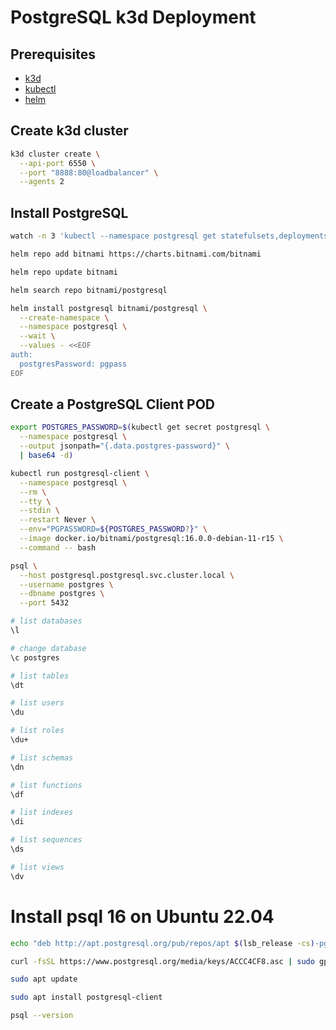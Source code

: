 # PostgreSQL k3d Deployment

## Prerequisites

- [k3d](https://k3d.io/)
- [kubectl](https://kubernetes.io/docs/tasks/tools/install-kubectl/)
- [helm](https://helm.sh/docs/intro/install/)

## Create k3d cluster

```bash
k3d cluster create \
  --api-port 6550 \
  --port "8888:80@loadbalancer" \
  --agents 2
```

## Install PostgreSQL

```bash
watch -n 3 'kubectl --namespace postgresql get statefulsets,deployments,pods,services,secrets'
```

```bash
helm repo add bitnami https://charts.bitnami.com/bitnami

helm repo update bitnami

helm search repo bitnami/postgresql

helm install postgresql bitnami/postgresql \
  --create-namespace \
  --namespace postgresql \
  --wait \
  --values - <<EOF
auth:
  postgresPassword: pgpass
EOF
```

## Create a PostgreSQL Client POD

```bash
export POSTGRES_PASSWORD=$(kubectl get secret postgresql \
  --namespace postgresql \
  --output jsonpath="{.data.postgres-password}" \
  | base64 -d)

kubectl run postgresql-client \
  --namespace postgresql \
  --rm \
  --tty \
  --stdin \
  --restart Never \
  --env="PGPASSWORD=${POSTGRES_PASSWORD?}" \
  --image docker.io/bitnami/postgresql:16.0.0-debian-11-r15 \
  --command -- bash

psql \
  --host postgresql.postgresql.svc.cluster.local \
  --username postgres \
  --dbname postgres \
  --port 5432

# list databases
\l

# change database
\c postgres

# list tables
\dt

# list users
\du

# list roles
\du+

# list schemas
\dn

# list functions
\df

# list indexes
\di

# list sequences
\ds

# list views
\dv
```

# Install psql 16 on Ubuntu 22.04

```bash
echo "deb http://apt.postgresql.org/pub/repos/apt $(lsb_release -cs)-pgdg main" | sudo tee /etc/apt/sources.list.d/pgdg.list

curl -fsSL https://www.postgresql.org/media/keys/ACCC4CF8.asc | sudo gpg --dearmor -o /etc/apt/trusted.gpg.d/postgresql.gpg

sudo apt update

sudo apt install postgresql-client

psql --version
```
